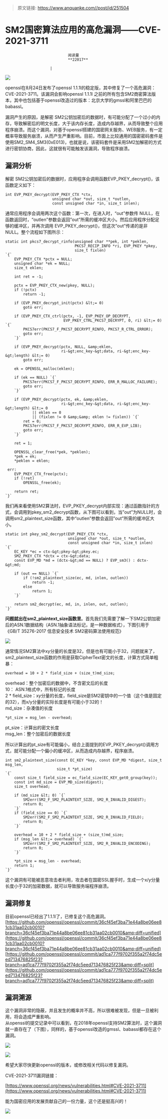 > 原文链接: https://www.anquanke.com//post/id/251504 


# SM2国密算法应用的高危漏洞——CVE-2021-3711


                                阅读量   
                                **22017**
                            
                        |
                        
                                                                                    



[![](https://p1.ssl.qhimg.com/t01cb6e586d7a2d2795.png)](https://p1.ssl.qhimg.com/t01cb6e586d7a2d2795.png)



openssl在8月24日发布了openssl 1.1.1l的稳定版，其中修复了一个高危漏洞：CVE-2021-3711。该漏洞会影响openssl 1.1.1l 之前的所有包含SM2商密算法版本，其中也包括基于openssl改造过的版本：北京大学的gmssl和阿里巴巴的babassl。

漏洞产生的原因，是解密 SM2公钥加密后的数据时，有可能分配了一个过小的内存，导致解密后的明文长度，大于该内存长度，造成内存越界，从而导致整个应用程序崩溃。而这个漏洞，对基于openssl搭建的国密网关服务、WEB服务，有一定概率导致服务崩溃，从而产生严重影响。目前，市面上比较通用的国密密码套件是使用SM2_SM4_SM3(0xE013)，也就是说，该密码套件是采用SM2加解密的方式进行密钥协商，因此，这就很有可能触发该漏洞，导致程序崩溃。



## 漏洞分析

解密 SM2公钥加密后的数据时，应用程序会调用函数EVP_PKEY_decrypt()，该函数定义如下：

```
int EVP_PKEY_decrypt(EVP_PKEY_CTX *ctx,
                     unsigned char *out, size_t *outlen,
                     const unsigned char *in, size_t inlen);
```

通常应用程序会调用两次这个函数：第一次，在进入时，“out”参数传 NULL，在函数返回时，“outlen”参数会返回”out”所需的缓冲区大小。然后应用程序分配足够的缓冲区，并再次调用 EVP_PKEY_decrypt()，但这次”out”传递的是非NULL。整个流程如下图所示：

```
static int pkcs7_decrypt_rinfo(unsigned char **pek, int *peklen,
                               PKCS7_RECIP_INFO *ri, EVP_PKEY *pkey,
                               size_t fixlen)
`{`
    EVP_PKEY_CTX *pctx = NULL;
    unsigned char *ek = NULL;
    size_t eklen;

    int ret = -1;

    pctx = EVP_PKEY_CTX_new(pkey, NULL);
    if (!pctx)
        return -1;

    if (EVP_PKEY_decrypt_init(pctx) &lt;= 0)
        goto err;

    if (EVP_PKEY_CTX_ctrl(pctx, -1, EVP_PKEY_OP_DECRYPT,
                          EVP_PKEY_CTRL_PKCS7_DECRYPT, 0, ri) &lt;= 0) `{`
        PKCS7err(PKCS7_F_PKCS7_DECRYPT_RINFO, PKCS7_R_CTRL_ERROR);
        goto err;
    `}`

    if (EVP_PKEY_decrypt(pctx, NULL, &amp;eklen,
                         ri-&gt;enc_key-&gt;data, ri-&gt;enc_key-&gt;length) &lt;= 0)
        goto err;

    ek = OPENSSL_malloc(eklen);

    if (ek == NULL) `{`
        PKCS7err(PKCS7_F_PKCS7_DECRYPT_RINFO, ERR_R_MALLOC_FAILURE);
        goto err;
    `}`

    if (EVP_PKEY_decrypt(pctx, ek, &amp;eklen,
                         ri-&gt;enc_key-&gt;data, ri-&gt;enc_key-&gt;length) &lt;= 0
            || eklen == 0
            || (fixlen != 0 &amp;&amp; eklen != fixlen)) `{`
        ret = 0;
        PKCS7err(PKCS7_F_PKCS7_DECRYPT_RINFO, ERR_R_EVP_LIB);
        goto err;
    `}`

    ret = 1;

    OPENSSL_clear_free(*pek, *peklen);
    *pek = ek;
    *peklen = eklen;

 err:
    EVP_PKEY_CTX_free(pctx);
    if (!ret)
        OPENSSL_free(ek);

    return ret;
`}`
```

我们再来看使用SM2算法时，EVP_PKEY_decrypt内部实现：通过函数指针的方式，会调用到pkey_sm2_decrypt函数，从下图可以看到，当”out”为NULL时，会调用sm2_plaintext_size函数，其中“outlen”参数会返回”out”所需的缓冲区大小。

```
static int pkey_sm2_decrypt(EVP_PKEY_CTX *ctx,
                            unsigned char *out, size_t *outlen,
                            const unsigned char *in, size_t inlen)
`{`
    EC_KEY *ec = ctx-&gt;pkey-&gt;pkey.ec;
    SM2_PKEY_CTX *dctx = ctx-&gt;data;
    const EVP_MD *md = (dctx-&gt;md == NULL) ? EVP_sm3() : dctx-&gt;md;

    if (out == NULL) `{`
        if (!sm2_plaintext_size(ec, md, inlen, outlen))
            return -1;
        else
            return 1;
    `}`

    return sm2_decrypt(ec, md, in, inlen, out, outlen);
`}`
```

**问题就出在sm2_plaintext_size函数里**。首先我们先需要了解一下SM2公钥加密后的ASN.1数据结构（ASN.1抽象语法标记，是一种数据格式），下图引用于《GB/T 35276-2017 信息安全技术 SM2密码算法使用规范》

[![](https://p3.ssl.qhimg.com/t015fcdbdab1ed6f704.png)](https://p3.ssl.qhimg.com/t015fcdbdab1ed6f704.png)

通常情况SM2算法中xy分量的长度是32，但是也有可能小于32，问题就来了，sm2_plaintext_size函数的作用是获取CipherText密文的长度，计算方式简单粗暴：

`overhead = 10 + 2 * field_size + (size_t)md_size;`

overhead：整个加密后的数据中，不含密文后的长度<br>
10： ASN.1格式中，所有标记的长度<br>
2 * field_size：xy分量的长度，field_size是SM2密钥中的一个值（这个值是固定的32），而x/y分量的实际长度是有可能小于32的！<br>
md_size：杂凑值的长度

`*pt_size = msg_len - overhead;`

pt_size：计算出的密文长度<br>
msg_len：整个加密后的数据长度

所以计算出的pt_size有可能偏小，结合上面提到的EVP_PKEY_decrypt()调用方式，就可能分配一个偏小的缓冲区，从而造成内存越界，程序崩溃。

```
int sm2_plaintext_size(const EC_KEY *key, const EVP_MD *digest, size_t msg_len,
                       size_t *pt_size)
`{`
    const size_t field_size = ec_field_size(EC_KEY_get0_group(key));
    const int md_size = EVP_MD_size(digest);
    size_t overhead;

    if (md_size &lt; 0) `{`
        SM2err(SM2_F_SM2_PLAINTEXT_SIZE, SM2_R_INVALID_DIGEST);
        return 0;
    `}`
    if (field_size == 0) `{`
        SM2err(SM2_F_SM2_PLAINTEXT_SIZE, SM2_R_INVALID_FIELD);
        return 0;
    `}`

    overhead = 10 + 2 * field_size + (size_t)md_size;
    if (msg_len &lt;= overhead) `{`
        SM2err(SM2_F_SM2_PLAINTEXT_SIZE, SM2_R_INVALID_ENCODING);
        return 0;
    `}`

    *pt_size = msg_len - overhead;
    return 1;
`}`
```

这个漏洞有可能被恶意攻击者利用，攻击者在国密SSL握手时，生成一个x/y分量长度小于32的加密数据，就可以导致服务端程序崩溃。



## 漏洞修复

目前openssl已经出了1.1.1l了，已修复这个高危漏洞。<br>[https://github.com/openssl/openssl/commit/36cf45ef3ba71e44a8be06ee81cb31aa02cb0010?branch=36cf45ef3ba71e44a8be06ee81cb31aa02cb0010&amp;diff=unified](https://github.com/openssl/openssl/commit/36cf45ef3ba71e44a8be06ee81cb31aa02cb0010?branch=36cf45ef3ba71e44a8be06ee81cb31aa02cb0010&amp;diff=unified)<br>[https://github.com/openssl/openssl/commit/ad1ca777f9702f355a2f74dc5eed713476825f23?branch=ad1ca777f9702f355a2f74dc5eed713476825f23&amp;diff=split](https://github.com/openssl/openssl/commit/ad1ca777f9702f355a2f74dc5eed713476825f23?branch=ad1ca777f9702f355a2f74dc5eed713476825f23&amp;diff=split)



## 漏洞溯源

这个漏洞非常的隐蔽，并且发生的概率并不高，所以很难被发现，但是一旦被利用，将会造成严重影响。<br>
从openssl的提交记录中可以看到，在2018年openssl支持SM2算法时，这个漏洞就一直存在了（下图），同样的，基于openssl改造的gmssl、babassl都存在这个漏洞。

[![](https://p5.ssl.qhimg.com/t01207f95f4b05be626.png)](https://p5.ssl.qhimg.com/t01207f95f4b05be626.png)

[![](https://p5.ssl.qhimg.com/t012c9b7d79227bf87f.png)](https://p5.ssl.qhimg.com/t012c9b7d79227bf87f.png)

希望大家尽快更新openssl的版本，或修改相关代码以修复漏洞。

CVE-2021-3711漏洞链接：

[https://www.openssl.org/news/vulnerabilities.html#CVE-2021-3711](https://www.openssl.org/news/vulnerabilities.html#CVE-2021-3711)

能为国密应用的发展贡献自己的一份力量，这个还是挺高兴的！

[![](https://p2.ssl.qhimg.com/t01cff03d45802f556e.png)](https://p2.ssl.qhimg.com/t01cff03d45802f556e.png)
